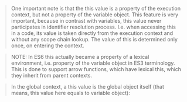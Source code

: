 > One important note is that the this value is a property of the execution context, but not a property of the variable object. This feature is very important, because in contrast with variables, this value never participates in identifier resolution process. I.e. when accessing this in a code, its value is taken directly from the execution context and without any scope chain lookup. The value of this is determined only once, on entering the context.

> NOTE: In ES6 this actually became a property of a lexical environment, i.e. property of the variable object in ES3 terminology. This is done to support arrow functions, which have lexical this, which they inherit from parent contexts.

> In the global context, a this value is the global object itself (that means, this value here equals to variable object):